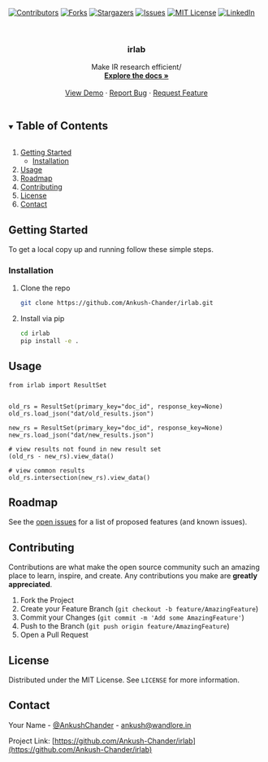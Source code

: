 <!-- PROJECT SHIELDS -->
<!--
*** I'm using markdown "reference style" links for readability.
*** Reference links are enclosed in brackets [ ] instead of parentheses ( ).
*** See the bottom of this document for the declaration of the reference variables
*** for contributors-url, forks-url, etc. This is an optional, concise syntax you may use.
*** https://www.markdownguide.org/basic-syntax/#reference-style-links
-->
[![Contributors][contributors-shield]][contributors-url]
[![Forks][forks-shield]][forks-url]
[![Stargazers][stars-shield]][stars-url]
[![Issues][issues-shield]][issues-url]
[![MIT License][license-shield]][license-url]
[![LinkedIn][linkedin-shield]][linkedin-url]



<!-- PROJECT LOGO -->
<br />
<p align="center">
<!--   <a href="https://github.com/Ankush-Chander/irlab">
    <img src="images/logo.png" alt="Logo" width="80" height="80">
  </a> -->

  <h3 align="center">irlab</h3>

  <p align="center">
    Make IR research efficient/
    <br />
    <a href="https://github.com/Ankush-Chander/irlab"><strong>Explore the docs »</strong></a>
    <br />
    <br />
    <a href="https://github.com/Ankush-Chander/irlab">View Demo</a>
    ·
    <a href="https://github.com/Ankush-Chander/irlab/issues">Report Bug</a>
    ·
    <a href="https://github.com/Ankush-Chander/irlab/issues">Request Feature</a>
  </p>
</p>



<!-- TABLE OF CONTENTS -->
<details open="open">
  <summary><h2 style="display: inline-block">Table of Contents</h2></summary>
   <ol>
<!--    <li>
      <a href="#about-the-project">About The Project</a>
      <ul>
        <li><a href="#built-with">Built With</a></li>
      </ul>
    </li> -->
    <li>
      <a href="#getting-started">Getting Started</a>
      <ul>
<!--         <li><a href="#prerequisites">Prerequisites</a></li> -->
        <li><a href="#installation">Installation</a></li>
      </ul>
    </li>
    <li><a href="#usage">Usage</a></li>
    <li><a href="#roadmap">Roadmap</a></li>
    <li><a href="#contributing">Contributing</a></li>
    <li><a href="#license">License</a></li>
    <li><a href="#contact">Contact</a></li>
<!--     <li><a href="#acknowledgements">Acknowledgements</a></li> -->
  </ol>
</details>



<!-- ABOUT THE PROJECT
## About The Project
[![Product Name Screen Shot][product-screenshot]](https://example.com)
-->

<!--
**### Built With
*** []()
** * []()
** * []()
-->


<!-- GETTING STARTED -->
## Getting Started

To get a local copy up and running follow these simple steps.

<!--
### Prerequisites
This is an example of how to list things you need to use the software and how to install them.
* npm
  ```sh
  npm install npm@latest -g
  ```
-->

### Installation

1. Clone the repo
   ```sh
   git clone https://github.com/Ankush-Chander/irlab.git
   ```
2. Install via pip
   ```sh
   cd irlab
   pip install -e .
   ```



<!-- USAGE EXAMPLES --> 
## Usage
```
from irlab import ResultSet


old_rs = ResultSet(primary_key="doc_id", response_key=None)
old_rs.load_json("dat/old_results.json")

new_rs = ResultSet(primary_key="doc_id", response_key=None)
new_rs.load_json("dat/new_results.json")

# view results not found in new result set 
(old_rs - new_rs).view_data()

# view common results
old_rs.intersection(new_rs).view_data()
```

<!-- _For more examples, please refer to the [Documentation](https://example.com)_ -->


<!-- ROADMAP -->
## Roadmap

See the [open issues](https://github.com/Ankush-Chander/irlab/issues) for a list of proposed features (and known issues).



<!-- CONTRIBUTING -->
## Contributing

Contributions are what make the open source community such an amazing place to learn, inspire, and create. Any contributions you make are **greatly appreciated**.

1. Fork the Project
2. Create your Feature Branch (`git checkout -b feature/AmazingFeature`)
3. Commit your Changes (`git commit -m 'Add some AmazingFeature'`)
4. Push to the Branch (`git push origin feature/AmazingFeature`)
5. Open a Pull Request



<!-- LICENSE -->
## License

Distributed under the MIT License. See `LICENSE` for more information.



<!-- CONTACT -->
## Contact

Your Name - [@AnkushChander](https://twitter.com/AnkushChander) - ankush@wandlore.in

Project Link: [https://github.com/Ankush-Chander/irlab](https://github.com/Ankush-Chander/irlab)



<!-- ACKNOWLEDGEMENTS 
## Acknowledgements
* []()
* []()
* []()
-->




<!-- MARKDOWN LINKS & IMAGES -->
<!-- https://www.markdownguide.org/basic-syntax/#reference-style-links -->
[contributors-shield]: https://img.shields.io/github/contributors/Ankush-Chander/irlab.svg?style=for-the-badge
[contributors-url]: https://github.com/Ankush-Chander/irlab/graphs/contributors
[forks-shield]: https://img.shields.io/github/forks/Ankush-Chander/irlab.svg?style=for-the-badge
[forks-url]: https://github.com/Ankush-Chander/irlab/network/members
[stars-shield]: https://img.shields.io/github/stars/Ankush-Chander/irlab.svg?style=for-the-badge
[stars-url]: https://github.com/Ankush-Chander/irlab/stargazers
[issues-shield]: https://img.shields.io/github/issues/Ankush-Chander/irlab.svg?style=for-the-badge
[issues-url]: https://github.com/Ankush-Chander/irlab/issues
[license-shield]: https://img.shields.io/github/license/Ankush-Chander/irlab.svg?style=for-the-badge
[license-url]: https://github.com/Ankush-Chander/irlab/blob/main/LICENSE.txt
[linkedin-shield]: https://img.shields.io/badge/-LinkedIn-black.svg?style=for-the-badge&logo=linkedin&colorB=555
[linkedin-url]: https://linkedin.com/in/Ankush-Chander
